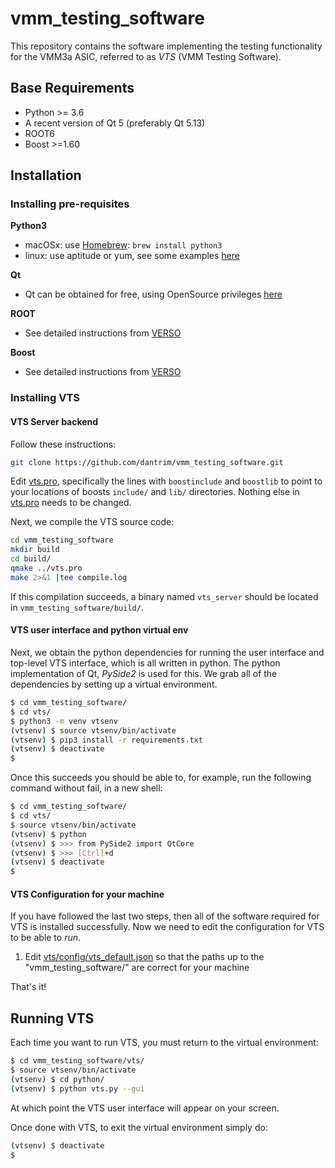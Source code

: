 # vmm_testing_software

This repository contains the software implementing the testing functionality for the
VMM3a ASIC, referred to as *VTS* (VMM Testing Software).


## Base Requirements

* Python >= 3.6
* A recent version of Qt 5 (preferably Qt 5.13)
* ROOT6
* Boost >=1.60

## Installation

### Installing pre-requisites

 **Python3**
 * macOSx:  use [Homebrew](https://brew.sh/): `brew install python3`
 * linux: use aptitude or yum, see some examples [here](https://docs.python-guide.org/starting/install3/linux/)

 **Qt**
 * Qt can be obtained for free, using OpenSource privileges [here](https://www.qt.io/download-open-source)
  
 **ROOT**
  * See detailed instructions from [VERSO](https://gitlab.cern.ch/NSWelectronics/vmm_readout_software#installing-root)

 **Boost**
  * See detailed instructions from [VERSO](https://gitlab.cern.ch/NSWelectronics/vmm_readout_software#installing-boost)
  
### Installing VTS

#### VTS Server backend
Follow these instructions:

```bash
git clone https://github.com/dantrim/vmm_testing_software.git
```
Edit [vts.pro](vts/vts.pro), specifically the lines with `boostinclude` and `boostlib` to point to your locations of boosts `include/` and `lib/` directories. Nothing else in [vts.pro](vts/vts.pro) needs to be changed.

Next, we compile the VTS source code:

```bash
cd vmm_testing_software
mkdir build
cd build/
qmake ../vts.pro
make 2>&1 |tee compile.log
```
If this compilation succeeds, a binary named `vts_server` should be located in `vmm_testing_software/build/`.

#### VTS user interface and python virtual env
Next, we obtain the python dependencies for running the user interface and top-level VTS interface, which is all written in python. The python implementation of Qt, *PySide2* is used for this. We grab all of the dependencies by setting up a virtual environment.

```bash
$ cd vmm_testing_software/
$ cd vts/
$ python3 -m venv vtsenv
(vtsenv) $ source vtsenv/bin/activate
(vtsenv) $ pip3 install -r requirements.txt
(vtsenv) $ deactivate
$
```
Once this succeeds you should be able to, for example, run the following command without fail, in a new shell:
```bash
$ cd vmm_testing_software/
$ cd vts/
$ source vtsenv/bin/activate
(vtsenv) $ python
(vtsenv) $ >>> from PySide2 import QtCore
(vtsenv) $ >>> [Ctrl]+d
(vtsenv) $ deactivate
$
```

#### VTS Configuration for your machine
If you have followed the last two steps, then all of the software required for VTS is installed successfully. Now we need to edit the configuration for VTS to be able to *run*.

1) Edit [vts/config/vts_default.json](vts/config/vts_default.json) so that the paths up to the "vmm_testing_software/" are correct for your machine

That's it!

## Running VTS

Each time you want to run VTS, you must return to the virtual environment:

```bash
$ cd vmm_testing_software/vts/
$ source vtsenv/bin/activate
(vtsenv) $ cd python/
(vtsenv) $ python vts.py --gui
```
At which point the VTS user interface will appear on your screen.

Once done with VTS, to exit the virtual environment simply do:
```bash
(vtsenv) $ deactivate
$
```


